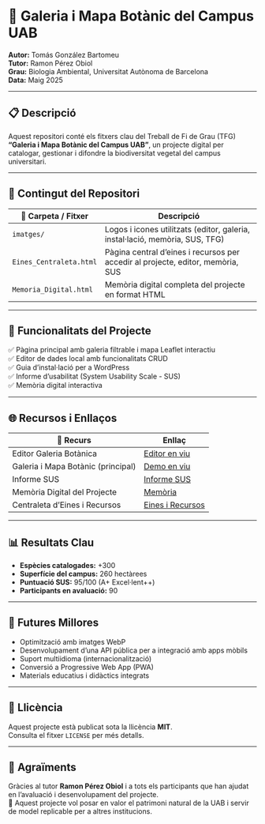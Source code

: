 # 🌿 Galeria i Mapa Botànic del Campus UAB

**Autor:** Tomás González Bartomeu  
**Tutor:** Ramon Pérez Obiol  
**Grau:** Biologia Ambiental, Universitat Autònoma de Barcelona  
**Data:** Maig 2025

---

## 📋 Descripció

Aquest repositori conté els fitxers clau del Treball de Fi de Grau (TFG) **“Galeria i Mapa Botànic del Campus UAB”**, un projecte digital per catalogar, gestionar i difondre la biodiversitat vegetal del campus universitari.

---

## 📁 Contingut del Repositori

| 📂 Carpeta / Fitxer              | Descripció                                                                 |
|----------------------------------|---------------------------------------------------------------------------|
| `imatges/`                       | Logos i icones utilitzats (editor, galeria, instal·lació, memòria, SUS, TFG) |
| `Eines_Centraleta.html`          | Pàgina central d’eines i recursos per accedir al projecte, editor, memòria, SUS |
| `Memoria_Digital.html`           | Memòria digital completa del projecte en format HTML                       |

---

## 🌟 Funcionalitats del Projecte

✅ Pàgina principal amb galeria filtrable i mapa Leaflet interactiu  
✅ Editor de dades local amb funcionalitats CRUD  
✅ Guia d’instal·lació per a WordPress  
✅ Informe d’usabilitat (System Usability Scale - SUS)  
✅ Memòria digital interactiva

---

## 🌐 Recursos i Enllaços

| 🔗 Recurs                             | Enllaç |
|---------------------------------------|--------|
| Editor Galeria Botànica               | [Editor en viu](https://poltorprogrammer.github.io/Editor_Dades_Galeria/) |
| Galeria i Mapa Botànic (principal)    | [Demo en viu](https://poltorprogrammer.github.io/TFG_Galeria_Botanica_Maig_2025/) |
| Informe SUS                           | [Informe SUS](https://poltorprogrammer.github.io/Analisi_SUS/informe_sus.html) |
| Memòria Digital del Projecte          | [Memòria](https://poltorprogrammer.github.io/Memoria_TFG_Maig_2025/Memoria_Digital.html) |
| Centraleta d’Eines i Recursos         | [Eines i Recursos](https://poltorprogrammer.github.io/Memoria_TFG_Maig_2025/Eines_Centraleta.html) |

---

## 📊 Resultats Clau

- **Espècies catalogades:** +300
- **Superfície del campus:** 260 hectàrees
- **Puntuació SUS:** 95/100 (A+ Excel·lent++)
- **Participants en avaluació:** 90

---

## 🔮 Futures Millores

- Optimització amb imatges WebP
- Desenvolupament d’una API pública per a integració amb apps mòbils
- Suport multiidioma (internacionalització)
- Conversió a Progressive Web App (PWA)
- Materials educatius i didàctics integrats

---

## 📄 Llicència

Aquest projecte està publicat sota la llicència **MIT**.  
Consulta el fitxer `LICENSE` per més detalls.

---

## 🙌 Agraïments

Gràcies al tutor **Ramon Pérez Obiol** i a tots els participants que han ajudat en l’avaluació i desenvolupament del projecte.  
🌱 Aquest projecte vol posar en valor el patrimoni natural de la UAB i servir de model replicable per a altres institucions.
